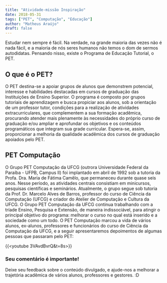 ```yaml
---
title: "Atividade-missão Inspiração"
date: 2018-05-31
tags: ["PET", "Computação", "Educação"]
author: "Matheus Araújo"
draft: false
---
```


Estudar nem sempre é fácil. Na verdade, na grande maioria das vezes não é nada fácil, e a maioria de nós seres humanos não temos o dom de sermos autodidatas. Pensando nisso, existe o Programa de Educação Tutorial, o PET.

## O que é o PET?

O PET destina-se a apoiar grupos de alunos que demonstrem potencial, interesse e habilidades destacadas em cursos de graduação das Instituições de Ensino Superior. O programa é composto por grupos tutoriais de aprendizagem e busca propiciar aos alunos, sob a orientação de um professor tutor, condições para a realização de atividades extracurriculares, que complementem a sua formação acadêmica, procurando atender mais plenamente às necessidades do próprio curso de graduação e/ou ampliar e aprofundar os objetivos e os conteúdos programáticos que integram sua grade curricular. Espera-se, assim, proporcionar a melhoria da qualidade acadêmica dos cursos de graduação apoiados pelo PET.

## PET Computação

O Grupo PET Computação da UFCG (outrora Universidade Federal da Paraíba - UFPB, Campus II) foi implantado em abril de 1992 sob a tutoria da Profa. Dra. Maria de Fátima Camêlo, que permaneceu durante quase seis anos. Nesse período, as atividades centrais consistiam em minicursos, pesquisas científicas e seminários. Atualmente, o grupo segue sob tutoria da Prof. Dr. Marcelo Alves de Barros, professor do curso de Ciência da Computação (UFCG) e criador do Atelier de Computação e Cultura da UFCG.
O Grupo PET Computação da UFCG continua trabalhando com a tríade Ensino, Pesquisa e Extensão, de maneira indissociável, para atingir o principal objetivo do programa: melhorar o curso no qual está inserido e a sociedade como um todo.
O PET Computação marcou a vida de vários alunos, ex-alunos, professores e funcionários do curso de Ciência da Computação da UFCG, e a seguir apresentaremos depoimentos de algumas pessoas que passaram pelo PET:

{{<youtube 3VAvdBvrQ&t=8s>}}

### Seu comentário é importante!

Deixe seu feedback sobre o conteúdo divulgado, e ajude-nos a melhorar a trajetória acadêmica de vários alunos, professores e gestores. :D

